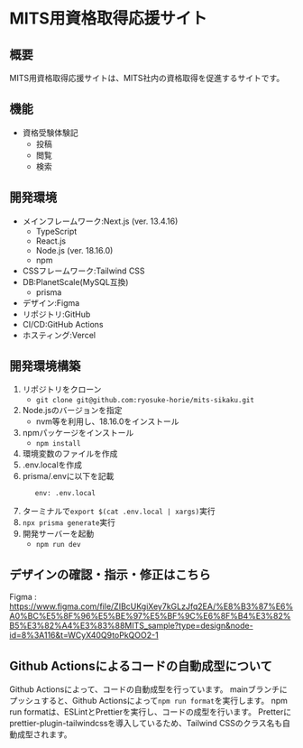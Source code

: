 # MITS用資格取得応援サイト

## 概要
MITS用資格取得応援サイトは、MITS社内の資格取得を促進するサイトです。

## 機能
- 資格受験体験記
  - 投稿
  - 閲覧
  - 検索

## 開発環境
- メインフレームワーク:Next.js (ver. 13.4.16)
  - TypeScript
  - React.js
  - Node.js (ver. 18.16.0)
  - npm
- CSSフレームワーク:Tailwind CSS
- DB:PlanetScale(MySQL互換)
  - prisma
- デザイン:Figma
- リポジトリ:GitHub
- CI/CD:GitHub Actions
- ホスティング:Vercel

## 開発環境構築
1. リポジトリをクローン
   - `git clone git@github.com:ryosuke-horie/mits-sikaku.git`
2. Node.jsのバージョンを指定
   - nvm等を利用し、18.16.0をインストール
3. npmパッケージをインストール
   - `npm install`
4. 環境変数のファイルを作成
5. .env.localを作成
6. prisma/.envに以下を記載
   ```
      env: .env.local
   ```
7. ターミナルで`export $(cat .env.local | xargs)`実行
8. `npx prisma generate`実行
9. 開発サーバーを起動
   - `npm run dev`

## デザインの確認・指示・修正はこちら
Figma : https://www.figma.com/file/ZIBcUKgiXey7kGLzJfq2EA/%E8%B3%87%E6%A0%BC%E5%8F%96%E5%BE%97%E5%BF%9C%E6%8F%B4%E3%82%B5%E3%82%A4%E3%83%88MITS_sample?type=design&node-id=8%3A116&t=WCyX40Q9toPkQOO2-1

## Github Actionsによるコードの自動成型について
Github Actionsによって、コードの自動成型を行っています。
mainブランチにプッシュすると、Github Actionsによって`npm run format`を実行します。
npm run formatは、ESLintとPrettierを実行し、コードの成型を行います。
Pretterにprettier-plugin-tailwindcssを導入しているため、Tailwind CSSのクラス名も自動成型されます。

